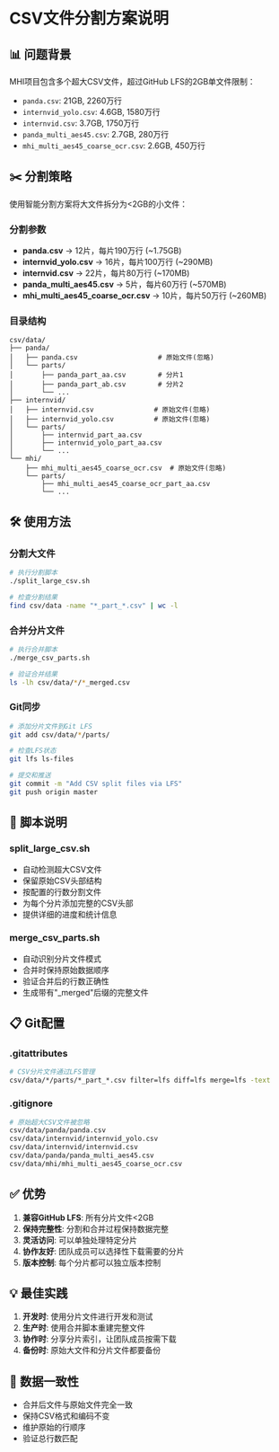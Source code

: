 # CSV文件分割方案说明

## 📊 问题背景
MHI项目包含多个超大CSV文件，超过GitHub LFS的2GB单文件限制：
- `panda.csv`: 21GB, 2260万行
- `internvid_yolo.csv`: 4.6GB, 1580万行
- `internvid.csv`: 3.7GB, 1750万行
- `panda_multi_aes45.csv`: 2.7GB, 280万行
- `mhi_multi_aes45_coarse_ocr.csv`: 2.6GB, 450万行

## ✂️ 分割策略
使用智能分割方案将大文件拆分为<2GB的小文件：

### 分割参数
- **panda.csv** → 12片，每片190万行 (~1.75GB)
- **internvid_yolo.csv** → 16片，每片100万行 (~290MB)
- **internvid.csv** → 22片，每片80万行 (~170MB)
- **panda_multi_aes45.csv** → 5片，每片60万行 (~570MB)
- **mhi_multi_aes45_coarse_ocr.csv** → 10片，每片50万行 (~260MB)

### 目录结构
```
csv/data/
├── panda/
│   ├── panda.csv                    # 原始文件(忽略)
│   └── parts/
│       ├── panda_part_aa.csv        # 分片1
│       ├── panda_part_ab.csv        # 分片2
│       └── ...
├── internvid/
│   ├── internvid.csv               # 原始文件(忽略)
│   ├── internvid_yolo.csv          # 原始文件(忽略)
│   └── parts/
│       ├── internvid_part_aa.csv
│       ├── internvid_yolo_part_aa.csv
│       └── ...
└── mhi/
    ├── mhi_multi_aes45_coarse_ocr.csv  # 原始文件(忽略)
    └── parts/
        ├── mhi_multi_aes45_coarse_ocr_part_aa.csv
        └── ...
```

## 🛠️ 使用方法

### 分割大文件
```bash
# 执行分割脚本
./split_large_csv.sh

# 检查分割结果
find csv/data -name "*_part_*.csv" | wc -l
```

### 合并分片文件
```bash
# 执行合并脚本
./merge_csv_parts.sh

# 验证合并结果
ls -lh csv/data/*/*_merged.csv
```

### Git同步
```bash
# 添加分片文件到Git LFS
git add csv/data/*/parts/

# 检查LFS状态
git lfs ls-files

# 提交和推送
git commit -m "Add CSV split files via LFS"
git push origin master
```

## 🔧 脚本说明

### split_large_csv.sh
- 自动检测超大CSV文件
- 保留原始CSV头部结构
- 按配置的行数分割文件
- 为每个分片添加完整的CSV头部
- 提供详细的进度和统计信息

### merge_csv_parts.sh
- 自动识别分片文件模式
- 合并时保持原始数据顺序
- 验证合并后的行数正确性
- 生成带有"_merged"后缀的完整文件

## 📋 Git配置

### .gitattributes
```bash
# CSV分片文件通过LFS管理
csv/data/*/parts/*_part_*.csv filter=lfs diff=lfs merge=lfs -text
```

### .gitignore
```bash
# 原始超大CSV文件被忽略
csv/data/panda/panda.csv
csv/data/internvid/internvid_yolo.csv
csv/data/internvid/internvid.csv
csv/data/panda/panda_multi_aes45.csv
csv/data/mhi/mhi_multi_aes45_coarse_ocr.csv
```

## ✅ 优势
1. **兼容GitHub LFS**: 所有分片文件<2GB
2. **保持完整性**: 分割和合并过程保持数据完整
3. **灵活访问**: 可以单独处理特定分片
4. **协作友好**: 团队成员可以选择性下载需要的分片
5. **版本控制**: 每个分片都可以独立版本控制

## 💡 最佳实践
1. **开发时**: 使用分片文件进行开发和测试
2. **生产时**: 使用合并脚本重建完整文件
3. **协作时**: 分享分片索引，让团队成员按需下载
4. **备份时**: 原始大文件和分片文件都要备份

## 🔄 数据一致性
- 合并后文件与原始文件完全一致
- 保持CSV格式和编码不变
- 维护原始的行顺序
- 验证总行数匹配